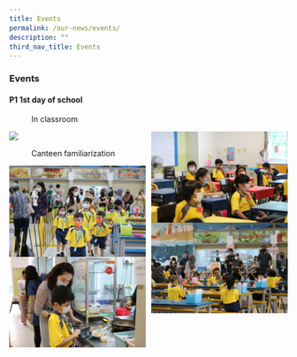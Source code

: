 ```yaml
---
title: Events
permalink: /our-news/events/
description: ""
third_nav_title: Events
---
```

### **Events**
#### **P1 1st day of school**

<figure>
	<figcaption>  In classroom
 </figcaption>
</figure>

<img src="https://drive.google.com/file/d/1d-SdrMj-7CD-G5AAXRPVJQ0Ys6bolh0_/view" style="width:49%" align=left>
<img src="/images/firstdayofsch2.jpg" style="width:49%" align=right>

<br clear="left">


<figure>
	<figcaption>  Canteen familiarization 
 </figcaption>
</figure>

<img src="/images/firstdayofsch3.jpg" style="width:49%" align=left>
<img src="/images/firstdayofsch4.jpg" style="width:49%" align=right>

<br clear="left">

<img src="/images/firstdayofsch5.jpg" style="width:49%" align=left>